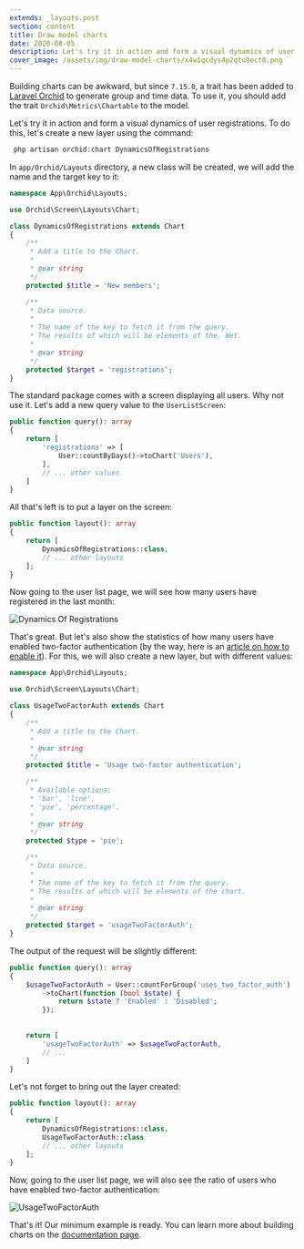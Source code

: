 ```yaml
---
extends: _layouts.post
section: content
title: Draw model charts
date: 2020-08-05
description: Let's try it in action and form a visual dynamics of user registrations
cover_image: /assets/img/draw-model-charts/x4w1qcdys4p2qtu9ect8.png
---
```


Building charts can be awkward, but since `7.15.0`, a trait has been added to [Laravel Orchid](http://orchid.software/) to generate group and time data.
To use it, you should add the trait `Orchid\Metrics\Chartable` to the model.

Let's try it in action and form a visual dynamics of user registrations. To do this, let's create a new layer using the command:

```php
 php artisan orchid:chart DynamicsOfRegistrations
```

In `app/Orchid/Layouts` directory, a new class will be created, we will add the name and the target key to it:

```php
namespace App\Orchid\Layouts;

use Orchid\Screen\Layouts\Chart;

class DynamicsOfRegistrations extends Chart
{
    /**
     * Add a title to the Chart.
     *
     * @var string
     */
    protected $title = 'New members';

    /**
     * Data source.
     *
     * The name of the key to fetch it from the query.
     * The results of which will be elements of the. Wet.
     *
     * @var string
     */
    protected $target = 'registrations';
}
```

The standard package comes with a screen displaying all users. Why not use it. Let's add a new query value to the `UserListScreen`:

```php
public function query(): array
{
    return [
        'registrations' => [
            User::countByDays()->toChart('Users'),
        ],
        // ... other values
    ]
}
```

All that's left is to put a layer on the screen:

```php
public function layout(): array
{
    return [
        DynamicsOfRegistrations::class,
        // ... other layouts
    ];
}
```

Now going to the user list page, we will see how many users have registered in the last month:

![Dynamics Of Registrations](/assets/img/draw-model-charts/x4w1qcdys4p2qtu9ect8.png)

That's great. But let's also show the statistics of how many users have enabled two-factor authentication (by the way, here is an [article on how to enable it](https://dev.to/tabuna/how-to-enable-two-factor-authentication-in-laravel-orchid-2eim)). For this, we will also create a new layer, but with different values:

```php
namespace App\Orchid\Layouts;

use Orchid\Screen\Layouts\Chart;

class UsageTwoFactorAuth extends Chart
{
    /**
     * Add a title to the Chart.
     *
     * @var string
     */
    protected $title = 'Usage two-factor authentication';

    /**
     * Available options:
     * 'bar', 'line',
     * 'pie', 'percentage'.
     *
     * @var string
     */
    protected $type = 'pie';

    /**
     * Data source.
     *
     * The name of the key to fetch it from the query.
     * The results of which will be elements of the chart.
     *
     * @var string
     */
    protected $target = 'usageTwoFactorAuth';
}
```

The output of the request will be slightly different:

```php
public function query(): array
{
    $usageTwoFactorAuth = User::countForGroup('uses_two_factor_auth')
        ->toChart(function (bool $state) {
            return $state ? 'Enabled' : 'Disabled';
        });
    
    
    return [
        'usageTwoFactorAuth' => $usageTwoFactorAuth,
        // ...
    ]
}
```

Let's not forget to bring out the layer created:

```php
public function layout(): array
{
    return [
        DynamicsOfRegistrations::class,
        UsageTwoFactorAuth::class
        // ... other layouts
    ];
}
```

Now, going to the user list page, we will also see the ratio of users who have enabled two-factor authentication:

![UsageTwoFactorAuth](/assets/img/draw-model-charts/t3alibhlbh3ggswv616r.png)

That's it! Our minimum example is ready. You can learn more about building charts on the [documentation page](https://orchid.software/en/docs/charts).
